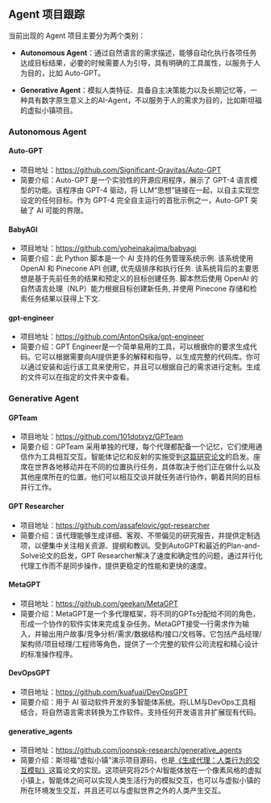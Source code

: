 ## Agent 项目跟踪

当前出现的 Agent 项目主要分为两个类别：

-  **Autonomous Agent**：通过自然语言的需求描述，能够自动化执行各项任务达成目标结果，必要的时候需要人为引导，具有明确的工具属性，以服务于人为目的，比如 Auto-GPT。

- **Generative Agent**：模拟人类特征、具备自主决策能力以及长期记忆等，一种具有数字原生意义上的AI-Agent，不以服务于人的需求为目的，比如斯坦福的虚拟小镇项目。

### Autonomous Agent
#### Auto-GPT
- 项目地址：https://github.com/Significant-Gravitas/Auto-GPT
- 简要介绍：Auto-GPT 是一个实验性的开源应用程序，展示了 GPT-4 语言模型的功能。该程序由 GPT-4 驱动，将 LLM“思想”链接在一起，以自主实现您设定的任何目标。作为 GPT-4 完全自主运行的首批示例之一，Auto-GPT 突破了 AI 可能的界限。

#### BabyAGI

- 项目地址：https://github.com/yoheinakajima/babyagi
- 简要介绍：此 Python 脚本是一个 AI 支持的任务管理系统示例. 该系统使用 OpenAI 和 Pinecone API 创建, 优先级排序和执行任务. 该系统背后的主要思想是基于先前任务的结果和预定义的目标创建任务. 脚本然后使用 OpenAI 的自然语言处理（NLP）能力根据目标创建新任务, 并使用 Pinecone 存储和检索任务结果以获得上下文.

#### gpt-engineer

- 项目地址：https://github.com/AntonOsika/gpt-engineer
- 简要介绍：GPT Engineer是一个简单易用的工具，可以根据你的要求生成代码。它可以根据需要向AI提供更多的解释和指导，以生成完整的代码库。你可以通过安装和运行该工具来使用它，并且可以根据自己的需求进行定制。生成的文件可以在指定的文件夹中查看。


### Generative Agent

#### GPTeam

- 项目地址：https://github.com/101dotxyz/GPTeam
- 简要介绍：GPTeam 采用单独的代理，每个代理都配备一个记忆，它们使用通信作为工具相互交互。智能体记忆和反射的实施受到[这篇研究论文](https://arxiv.org/pdf/2304.03442.pdf)的启发。座席在世界各地移动并在不同的位置执行任务，具体取决于他们正在做什么以及其他座席所在的位置。他们可以相互交谈并就任务进行协作，朝着共同的目标并行工作。

#### GPT Researcher

- 项目地址：https://github.com/assafelovic/gpt-researcher
- 简要介绍：该代理能够生成详细、客观、不带偏见的研究报告，并提供定制选项，以便集中关注相关资源、提纲和教训。受到AutoGPT和最近的Plan-and-Solve论文的启发，GPT Researcher解决了速度和确定性的问题，通过并行化代理工作而不是同步操作，提供更稳定的性能和更快的速度。

#### MetaGPT

- 项目地址：https://github.com/geekan/MetaGPT
- 简要介绍：MetaGPT是一个多代理框架，将不同的GPTs分配给不同的角色，形成一个协作的软件实体来完成复杂任务。MetaGPT接受一行需求作为输入，并输出用户故事/竞争分析/需求/数据结构/接口/文档等。它包括产品经理/架构师/项目经理/工程师等角色，提供了一个完整的软件公司流程和精心设计的标准操作程序。

#### DevOpsGPT

- 项目地址：https://github.com/kuafuai/DevOpsGPT
- 简要介绍：用于 AI 驱动软件开发的多智能体系统。将LLM与DevOps工具相结合，将自然语言需求转换为工作软件。支持任何开发语言并扩展现有代码。

#### generative_agents
- 项目地址：https://github.com/joonspk-research/generative_agents
- 简要介绍：斯坦福“虚拟小镇”演示项目源码，也是[《生成代理：人类行为的交互模拟》](https://arxiv.org/pdf/2304.03442.pdf)这篇论文的实现。这项研究将25个AI智能体放在一个像素风格的虚拟小镇上，智能体之间可以实现人类生活行为的模拟交互，也可以与虚拟小镇的所在环境发生交互，并且还可以与虚拟世界之外的人类产生交互。